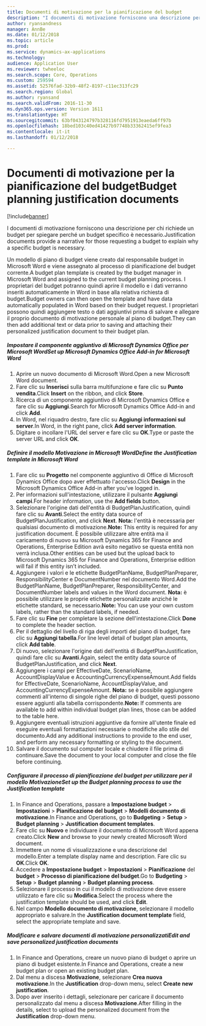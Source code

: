 ```yaml
---
title: Documenti di motivazione per la pianificazione del budget
description: "I documenti di motivazione forniscono una descrizione per chi richiede un budget per spiegare perché un budget specifico è necessario."
author: ryansandness
manager: AnnBe
ms.date: 01/12/2018
ms.topic: article
ms.prod: 
ms.service: dynamics-ax-applications
ms.technology: 
audience: Application User
ms.reviewer: twheeloc
ms.search.scope: Core, Operations
ms.custom: 259594
ms.assetid: 52576fad-32b9-48f2-8197-c11ec313fc29
ms.search.region: Global
ms.author: ryansand
ms.search.validFrom: 2016-11-30
ms.dyn365.ops.version: Version 1611
ms.translationtype: HT
ms.sourcegitcommit: 63bf043124797b328116fd7951913eaeda6ff97b
ms.openlocfilehash: 18bed103c40ed41427b97748b33362415ef9fea3
ms.contentlocale: it-it
ms.lasthandoff: 01/12/2018

---
```


# <a name="budget-planning-justification-documents"></a><span data-ttu-id="60507-103">Documenti di motivazione per la pianificazione del budget</span><span class="sxs-lookup"><span data-stu-id="60507-103">Budget planning justification documents</span></span>

[!include[banner](../includes/banner.md)]


<span data-ttu-id="60507-104">I documenti di motivazione forniscono una descrizione per chi richiede un budget per spiegare perché un budget specifico è necessario.</span><span class="sxs-lookup"><span data-stu-id="60507-104">Justification documents provide a narrative for those requesting a budget to explain why a specific budget is necessary.</span></span> 

<span data-ttu-id="60507-105">Un modello di piano di budget viene creato dal responsabile budget in Microsoft Word e viene assegnato al processo di pianificazione del budget corrente.</span><span class="sxs-lookup"><span data-stu-id="60507-105">A budget plan template is created by the budget manager in Microsoft Word and assigned to the current budget planning process.</span></span> <span data-ttu-id="60507-106">I proprietari del budget potranno quindi aprire il modello e i dati verranno inseriti automaticamente in Word in base alla relativa richiesta di budget.</span><span class="sxs-lookup"><span data-stu-id="60507-106">Budget owners can then open the template and have data automatically populated in Word based on their budget request.</span></span> <span data-ttu-id="60507-107">I proprietari possono quindi aggiungere testo o dati aggiuntivi prima di salvare e allegare il proprio documento di motivazione personale al piano di budget.</span><span class="sxs-lookup"><span data-stu-id="60507-107">They can then add additional text or data prior to saving and attaching their personalized justification document to their budget plan.</span></span>

##### <a name="set-up-microsoft-dynamics-office-add-in-for-microsoft-word"></a><span data-ttu-id="60507-108">Impostare il componente aggiuntivo di Microsoft Dynamics Office per Microsoft Word</span><span class="sxs-lookup"><span data-stu-id="60507-108">Set up Microsoft Dynamics Office Add-in for Microsoft Word</span></span>

1.  <span data-ttu-id="60507-109">Aprire un nuovo documento di Microsoft Word.</span><span class="sxs-lookup"><span data-stu-id="60507-109">Open a new Microsoft Word document.</span></span>
2.  <span data-ttu-id="60507-110">Fare clic su **Inserisci** sulla barra multifunzione e fare clic su **Punto vendita**.</span><span class="sxs-lookup"><span data-stu-id="60507-110">Click **Insert** on the ribbon, and click **Store**.</span></span>
3.  <span data-ttu-id="60507-111">Ricerca di un componente aggiuntivo di Microsoft Dynamics Office e fare clic su **Aggiungi**.</span><span class="sxs-lookup"><span data-stu-id="60507-111">Search for Microsoft Dynamics Office Add-in and click **Add**.</span></span>
4.  <span data-ttu-id="60507-112">In Word, nel riquadro destro, fare clic su **Aggiungi informazioni sul server**.</span><span class="sxs-lookup"><span data-stu-id="60507-112">In Word, in the right pane, click **Add server information**.</span></span>
5.  <span data-ttu-id="60507-113">Digitare o incollare l'URL del server e fare clic su **OK**.</span><span class="sxs-lookup"><span data-stu-id="60507-113">Type or paste the server URL and click **OK**.</span></span>

##### <a name="define-the-justification-template-in-microsoft-word"></a><span data-ttu-id="60507-114">Definire il modello Motivazione in Microsoft Word</span><span class="sxs-lookup"><span data-stu-id="60507-114">Define the Justification template in Microsoft Word</span></span>

1.  <span data-ttu-id="60507-115">Fare clic su **Progetto** nel componente aggiuntivo di Office di Microsoft Dynamics Office dopo aver effettuato l'accesso.</span><span class="sxs-lookup"><span data-stu-id="60507-115">Click **Design** in the Microsoft Dynamics Office Add-in after you’ve logged in.</span></span>
2.  <span data-ttu-id="60507-116">Per informazioni sull'intestazione, utilizzare il pulsante **Aggiungi campi**.</span><span class="sxs-lookup"><span data-stu-id="60507-116">For header information, use the **Add fields** button.</span></span>
3.  <span data-ttu-id="60507-117">Selezionare l'origine dati dell'entità di BudgetPlanJustification, quindi fare clic su **Avanti**.</span><span class="sxs-lookup"><span data-stu-id="60507-117">Select the entity data source of BudgetPlanJustification, and click **Next**.</span></span> <span data-ttu-id="60507-118">**Nota:** l'entità è necessaria per qualsiasi documento di motivazione.</span><span class="sxs-lookup"><span data-stu-id="60507-118">**Note:** This entity is required for any justification document.</span></span> <span data-ttu-id="60507-119">È possibile utilizzare altre entità ma il caricamento di nuovo su Microsoft Dynamics 365 for Finance and Operations, Enterprise Edition avrà esito negativo se questa entità non verrà inclusa.</span><span class="sxs-lookup"><span data-stu-id="60507-119">Other entities can be used but the upload back to Microsoft Dynamics 365 for Finance and Operations, Enterprise edition will fail if this entity isn’t included.</span></span>
4.  <span data-ttu-id="60507-120">Aggiungere i valori e le etichette BudgetPlanName, BudgetPlanPreparer, ResponsibilityCenter e DocumentNumber nel documento Word.</span><span class="sxs-lookup"><span data-stu-id="60507-120">Add the BudgetPlanName, BudgetPlanPreparer, ResponsibilityCenter, and DocumentNumber labels and values in the Word document.</span></span> <span data-ttu-id="60507-121">**Nota:** è possibile utilizzare le proprie etichette personalizzate anziché le etichette standard, se necessario.</span><span class="sxs-lookup"><span data-stu-id="60507-121">**Note:** You can use your own custom labels, rather than the standard labels, if needed.</span></span>
5.  <span data-ttu-id="60507-122">Fare clic su **Fine** per completare la sezione dell'intestazione.</span><span class="sxs-lookup"><span data-stu-id="60507-122">Click **Done** to complete the header section.</span></span>
6.  <span data-ttu-id="60507-123">Per il dettaglio del livello di riga degli importi del piano di budget, fare clic su **Aggiungi tabella**.</span><span class="sxs-lookup"><span data-stu-id="60507-123">For line level detail of budget plan amounts, click **Add table**.</span></span>
7.  <span data-ttu-id="60507-124">Di nuovo, selezionare l'origine dati dell'entità di BudgetPlanJustification, quindi fare clic su **Avanti**.</span><span class="sxs-lookup"><span data-stu-id="60507-124">Again, select the entity data source of BudgetPlanJustification, and click **Next**.</span></span>
8.  <span data-ttu-id="60507-125">Aggiungere i campi per EffectiveDate, ScenarioName, AccountDisplayValue e AccountingCurrencyExpenseAmount.</span><span class="sxs-lookup"><span data-stu-id="60507-125">Add fields for EffectiveDate, ScenarioName, AccountDisplayValue, and AccountingCurrencyExpenseAmount.</span></span> <span data-ttu-id="60507-126">**Nota:** se è possibile aggiungere commenti all'interno di singole righe del piano di budget, questi possono essere aggiunti alla tabella corrispondente.</span><span class="sxs-lookup"><span data-stu-id="60507-126">**Note:** If comments are available to add within individual budget plan lines, those can be added to the table here.</span></span>
9.  <span data-ttu-id="60507-127">Aggiungere eventuali istruzioni aggiuntive da fornire all'utente finale ed eseguire eventuali formattazioni necessarie o modifiche allo stile del documento.</span><span class="sxs-lookup"><span data-stu-id="60507-127">Add any additional instructions to provide to the end user, and perform any necessary formatting or styling to the document.</span></span>
10. <span data-ttu-id="60507-128">Salvare il documento sul computer locale e chiudere il file prima di continuare.</span><span class="sxs-lookup"><span data-stu-id="60507-128">Save the document to your local computer and close the file before continuing.</span></span>

##### <a name="set-up-the-budget-planning-process-to-use-the-justification-template"></a><span data-ttu-id="60507-129">Configurare il processo di pianificazione del budget per utilizzare per il modello Motivazione</span><span class="sxs-lookup"><span data-stu-id="60507-129">Set up the Budget planning process to use the Justification template</span></span>

1.  <span data-ttu-id="60507-130">In Finance and Operations, passare a **Impostazione budget** &gt; **Impostazioni** &gt; **Pianificazione del budget** &gt; **Modelli documento di motivazione**.</span><span class="sxs-lookup"><span data-stu-id="60507-130">In Finance and Operations, go to **Budgeting** &gt; **Setup** &gt; **Budget planning** &gt; **Justification document templates**.</span></span>
2.  <span data-ttu-id="60507-131">Fare clic su **Nuovo** e individuare il documento di Microsoft Word appena creato.</span><span class="sxs-lookup"><span data-stu-id="60507-131">Click **New** and browse to your newly created Microsoft Word document.</span></span>
3.  <span data-ttu-id="60507-132">Immettere un nome di visualizzazione e una descrizione del modello.</span><span class="sxs-lookup"><span data-stu-id="60507-132">Enter a template display name and description.</span></span> <span data-ttu-id="60507-133">Fare clic su **OK**.</span><span class="sxs-lookup"><span data-stu-id="60507-133">Click **OK**.</span></span>
4.  <span data-ttu-id="60507-134">Accedere a **Impostazione budget** &gt; **Impostazioni** &gt; **Pianificazione** del **budget** &gt; **Processo di pianificazione del budget**.</span><span class="sxs-lookup"><span data-stu-id="60507-134">Go to **Budgeting** &gt; **Setup** &gt; **Budget** **planning** &gt; **Budget planning process**.</span></span>
5.  <span data-ttu-id="60507-135">Selezionare il processo in cui il modello di motivazione deve essere utilizzato e fare clic su **Modifica**.</span><span class="sxs-lookup"><span data-stu-id="60507-135">Select the process where the justification template should be used, and click **Edit**.</span></span>
6.  <span data-ttu-id="60507-136">Nel campo **Modello documento di motivazione**, selezionare il modello appropriato e salvare.</span><span class="sxs-lookup"><span data-stu-id="60507-136">In the **Justification document template** field, select the appropriate template and save.</span></span>

##### <a name="edit-and-save-personalized-justification-documents"></a><span data-ttu-id="60507-137">Modificare e salvare documenti di motivazione personalizzati</span><span class="sxs-lookup"><span data-stu-id="60507-137">Edit and save personalized justification documents</span></span>

1.  <span data-ttu-id="60507-138">In Finance and Operations, creare un nuovo piano di budget o aprire un piano di budget esistente.</span><span class="sxs-lookup"><span data-stu-id="60507-138">In Finance and Operations, create a new budget plan or open an existing budget plan.</span></span>
2.  <span data-ttu-id="60507-139">Dal menu a discesa **Motivazione**, selezionare **Crea nuova motivazione**.</span><span class="sxs-lookup"><span data-stu-id="60507-139">In the **Justification** drop-down menu, select **Create new justification**.</span></span>
3.  <span data-ttu-id="60507-140">Dopo aver inserito i dettagli, selezionare per caricare il documento personalizzato dal menu a discesa **Motivazione**.</span><span class="sxs-lookup"><span data-stu-id="60507-140">After filling in the details, select to upload the personalized document from the **Justification** drop-down menu.</span></span>





